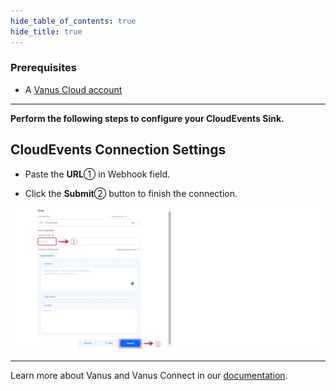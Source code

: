 ```yaml
--- 
hide_table_of_contents: true
hide_title: true
---
```


### Prerequisites

- A [Vanus Cloud account](https://cloud.vanus.ai)

---

**Perform the following steps to configure your CloudEvents Sink.**

## CloudEvents Connection Settings

- Paste the **URL**① in Webhook field.

- Click the **Submit**② button to finish the connection.

![](images/cloudevents_sink_1.webp)

---

Learn more about Vanus and Vanus Connect in our [documentation](https://docs.vanus.ai).